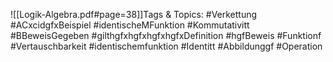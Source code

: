 
![[Logik-Algebra.pdf#page=38]]Tags & Topics:
   #Verkettung
   #ACxcidgfxBeispiel
   #identischeMFunktion
   #Kommutativitt
   #BBeweisGegeben
   #gilthgfxhgfxhgfxhgfxDefinition
   #hgfBeweis
   #Funktionf
   #Vertauschbarkeit
   #identischemfunktion
   #Identitt
   #Abbildunggf
   #Operation